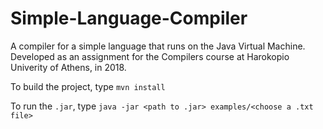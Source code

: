 # Simple-Language-Compiler

A compiler for a simple language that runs on the Java Virtual Machine. Developed as an assignment for the Compilers course at Harokopio Univerity of Athens, in 2018.

To build the project, type `mvn install`

To run the `.jar`, type `java -jar <path to .jar> examples/<choose a .txt file>`

